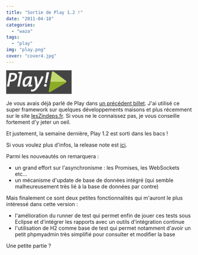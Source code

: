 ```yaml
---
title: "Sortie de Play 1.2 !"
date: "2011-04-18"
categories: 
  - "waza"
tags: 
  - "play"
img: "play.png"
cover: "cover4.jpg"
---
```


[![](/images/play.png "play")](http://eventuallycoding.com/wp-content/uploads/2011/04/play.png)

Je vous avais déjà parlé de Play dans [un précédent billet](http://hakanai.free.fr/index.php/jouons/). J'ai utilisé ce super framework sur quelques développements maisons et plus récemment sur le site [lesZindeps.fr](http://www.leszindeps.fr/). Si vous ne le connaissez pas, je vous conseille fortement d'y jeter un oeil.

Et justement, la semaine dernière, Play 1.2 est sorti dans les bacs !

Si vous voulez plus d'infos, la release note est [ici](http://www.playframework.org/documentation/1.2/releasenotes-1.2).

Parmi les nouveautés on remarquera :

- un grand effort sur l'asynchronisme : les Promises, les WebSockets etc...
- un mécanisme d'update de base de données intégré (qui semble malheureusement très lié à la base de données par contre)

Mais finalement ce sont deux petites fonctionnalités qui m'auront le plus intéressé dans cette version :

- l'amélioration du runner de test qui permet enfin de jouer ces tests sous Eclipse et d'intégrer les rapports avec un outils d'intégration continue
- l'utilisation de H2 comme base de test qui permet notamment d'avoir un petit phpmyadmin très simplifié pour consulter et modifier la base

Une petite partie ?
